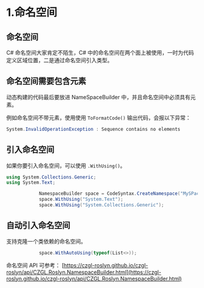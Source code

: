 # 1.命名空间

## 命名空间

C\# 命名空间大家肯定不陌生，C\# 中的命名空间在两个面上被使用，一时为代码定义区域位置，二是通过命名空间引入类型。

## 命名空间需要包含元素

动态构建的代码最后要放进 NameSpaceBuilder 中，并且命名空间中必须具有元素。

例如命名空间不带元素，使用使用 `ToFormatCode()` 输出代码，会报以下异常：

```csharp
System.InvalidOperationException : Sequence contains no elements
```

## 引入命名空间

如果你要引入命名空间，可以使用 `.WithUsing()`。

```csharp
using System.Collections.Generic;
using System.Text;
```

```csharp
            NamespaceBuilder space = CodeSyntax.CreateNamespace("MySPace");
            space.WithUsing("System.Text");
            space.WithUsing("System.Collections.Generic");
```

## 自动引入命名空间

支持克隆一个类依赖的命名空间。

```csharp
            space.WithAutoUsing(typeof(List<>));
```

命名空间 API 可参考： [https://czgl-roslyn.github.io/czgl-roslyn/api/CZGL.Roslyn.NamespaceBuilder.html](https://czgl-roslyn.github.io/czgl-roslyn/api/CZGL.Roslyn.NamespaceBuilder.html)

